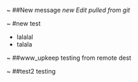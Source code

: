 ~
##New message
*new Edit pulled from git*

~
#new test
* lalalal
* talala


~
##www_upkeep
testing from remote dest


~
##test2
testing
